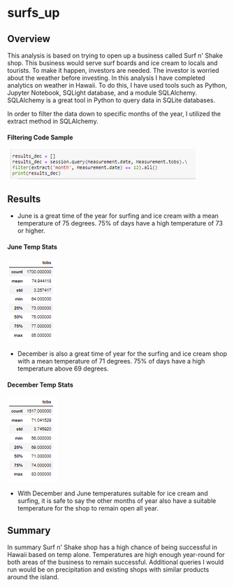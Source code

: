 # surfs_up

## Overview

This analysis is based on trying to open up a business called Surf n' Shake shop. This business would serve surf boards and ice cream to locals and tourists. To make it happen, investors are needed. The investor is worried about the weather before investing. In this analysis I have completed analytics on weather in Hawaii. To do this, I have used tools such as Python, Jupyter Notebook, SQLight database, and a module SQLAlchemy. SQLAlchemy is a great tool in Python to query data in SQLite databases.

In order to filter the data down to specific months of the year, I utilized the extract method in SQLAlchemy. 

#### Filtering Code Sample
 ![Code_Example](/Resources/Code_Example.PNG)

## Results

- June is a great time of the year for surfing and ice cream with a mean temperature of 75 degrees. 75% of days have a high temperature of 73 or higher.

#### June Temp Stats
![June_Temp](/Resources/June_temp_analysis.PNG)

- December is also a great time of year for the surfing and ice cream shop with a mean temperature of 71 degrees. 75% of days have a high temperature above 69 degrees. 
 
#### December Temp Stats
![Dec_Temp](/Resources/December_temp_analysis.PNG)

- With December and June temperatures suitable for ice cream and surfing, it is safe to say the other months of year also have a suitable temperature for the shop to remain open all year.

## Summary

In summary Surf n' Shake shop has a high chance of being successful in Hawaii based on temp alone. Temperatures are high enough year-round for both areas of the business to remain successful. Additional queries I would run would be on precipitation and existing shops with similar products around the island.


